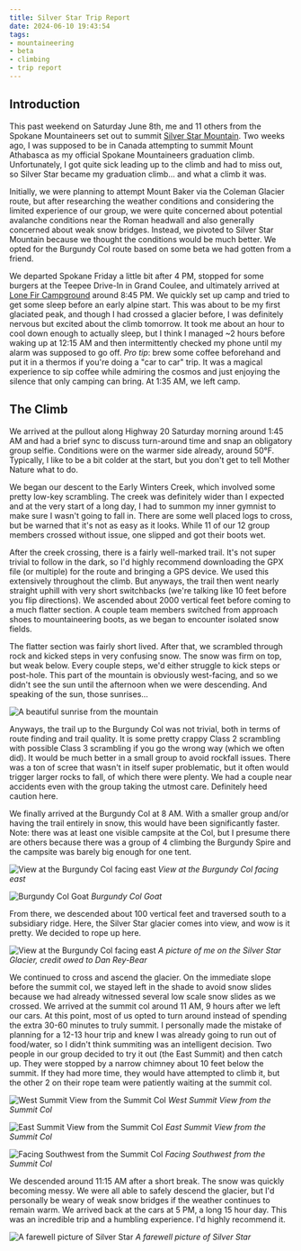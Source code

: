 ```yaml
---
title: Silver Star Trip Report
date: 2024-06-10 19:43:54
tags:
- mountaineering
- beta
- climbing
- trip report
---
```


## Introduction
This past weekend on Saturday June 8th, me and 11 others from the Spokane Mountaineers set out to summit [Silver Star Mountain](https://www.summitpost.org/silver-star-mountain-okanogan/150893). Two weeks ago, I was supposed to be in Canada attempting to summit Mount Athabasca as my official Spokane Mountaineers graduation climb. Unfortunately, I got quite sick leading up to the climb and had to miss out, so Silver Star became my graduation climb... and what a climb it was.

Initially, we were planning to attempt Mount Baker via the Coleman Glacier route, but after researching the weather conditions and considering the limited experience of our group, we were quite concerned about potential avalanche conditions near the Roman headwall and also generally concerned about weak snow bridges. Instead, we pivoted to Silver Star Mountain because we thought the conditions would be much better. We opted for the Burgundy Col route based on some beta we had gotten from a friend.

We departed Spokane Friday a little bit after 4 PM, stopped for some burgers at the Teepee Drive-In in Grand Coulee, and ultimately arrived at [Lone Fir Campground](https://www.fs.usda.gov/recarea/okawen/recarea/?recid=59303) around 8:45 PM. We quickly set up camp and tried to get some sleep before an early alpine start. This was about to be my first glaciated peak, and though I had crossed a glacier before, I was definitely nervous but excited about the climb tomorrow. It took me about an hour to cool down enough to actually sleep, but I think I managed ~2 hours before waking up at 12:15 AM and then intermittently checked my phone until my alarm was supposed to go off. *Pro tip*: brew some coffee beforehand and put it in a thermos if you're doing a "car to car" trip. It was a magical experience to sip coffee while admiring the cosmos and just enjoying the silence that only camping can bring. At 1:35 AM, we left camp.

## The Climb
We arrived at the pullout along Highway 20 Saturday morning around 1:45 AM and had a brief sync to discuss turn-around time and snap an obligatory group selfie. Conditions were on the warmer side already, around 50&deg;F. Typically, I like to be a bit colder at the start, but you don't get to tell Mother Nature what to do.

We began our descent to the Early Winters Creek, which involved some pretty low-key scrambling. The creek was definitely wider than I expected and at the very start of a long day, I had to summon my inner gymnist to make sure I wasn't going to fall in. There are some well placed logs to cross, but be warned that it's not as easy as it looks. While 11 of our 12 group members crossed without issue, one slipped and got their boots wet.

After the creek crossing, there is a fairly well-marked trail. It's not super trivial to follow in the dark, so I'd highly recommend downloading the GPX file (or multiple) for the route and bringing a GPS device. We used this extensively throughout the climb. But anyways, the trail then went nearly straight uphill with very short switchbacks (we're talking like 10 feet before you flip directions). We ascended about 2000 vertical feet before coming to a much flatter section. A couple team members switched from approach shoes to mountaineering boots, as we began to encounter isolated snow fields.

The flatter section was fairly short lived. After that, we scrambled through rock and kicked steps in very confusing snow. The snow was firm on top, but weak below. Every couple steps, we'd either struggle to kick steps or post-hole. This part of the mountain is obviously west-facing, and so we didn't see the sun until the afternoon when we were descending. And speaking of the sun, those sunrises...

![A beautiful sunrise from the mountain](https://cdn.jsdelivr.net/gh/kylerlittle/hexo-theme-lx@latest/source/dist/images/silver-star-2024/sunrise-silver-star.min.jpg)

Anyways, the trail up to the Burgundy Col was not trivial, both in terms of route finding and trail quality. It is some pretty crappy Class 2 scrambling with possible Class 3 scrambling if you go the wrong way (which we often did). It would be much better in a small group to avoid rockfall issues. There was a ton of scree that wasn't in itself super problematic, but it often would trigger larger rocks to fall, of which there were plenty. We had a couple near accidents even with the group taking the utmost care. Definitely heed caution here.

We finally arrived at the Burgundy Col at 8 AM. With a smaller group and/or having the trail entirely in snow, this would have been significantly faster. Note: there was at least one visible campsite at the Col, but I presume there are others because there was a group of 4 climbing the Burgundy Spire and the campsite was barely big enough for one tent.

![View at the Burgundy Col facing east](https://cdn.jsdelivr.net/gh/kylerlittle/hexo-theme-lx@latest/source/dist/images/silver-star-2024/east-view-burgundy-col.min.jpg)
*View at the Burgundy Col facing east*

![Burgundy Col Goat](https://cdn.jsdelivr.net/gh/kylerlittle/hexo-theme-lx@latest/source/dist/images/silver-star-2024/burgundy-col-goat.min.jpg)
*Burgundy Col Goat*

From there, we descended about 100 vertical feet and traversed south to a subsidiary ridge. Here, the Silver Star glacier comes into view, and wow is it pretty. We decided to rope up here.

![View at the Burgundy Col facing east](https://cdn.jsdelivr.net/gh/kylerlittle/hexo-theme-lx@latest/source/dist/images/silver-star-2024/silver-star-glacier.min.jpeg)
*A picture of me on the Silver Star Glacier, credit owed to Dan Rey-Bear*

We continued to cross and ascend the glacier. On the immediate slope before the summit col, we stayed left in the shade to avoid snow slides because we had already witnessed several low scale snow slides as we crossed. We arrived at the summit col around 11 AM, 9 hours after we left our cars. At this point, most of us opted to turn around instead of spending the extra 30-60 minutes to truly summit. I personally made the mistake of planning for a 12-13 hour trip and knew I was already going to run out of food/water, so I didn't think summiting was an intelligent decision. Two people in our group decided to try it out (the East Summit) and then catch up. They were stopped by a narrow chimney about 10 feet below the summit. If they had more time, they would have attempted to climb it, but the other 2 on their rope team were patiently waiting at the summit col.

![West Summit View from the Summit Col](https://cdn.jsdelivr.net/gh/kylerlittle/hexo-theme-lx@latest/source/dist/images/silver-star-2024/west-summit-silver-star.min.jpg)
*West Summit View from the Summit Col*

![East Summit View from the Summit Col](https://cdn.jsdelivr.net/gh/kylerlittle/hexo-theme-lx@latest/source/dist/images/silver-star-2024/east-summit-silver-star.min.jpg)
*East Summit View from the Summit Col*

![Facing Southwest from the Summit Col](https://cdn.jsdelivr.net/gh/kylerlittle/hexo-theme-lx@latest/source/dist/images/silver-star-2024/silver-star-summit-col.min.jpg)
*Facing Southwest from the Summit Col*

We descended around 11:15 AM after a short break. The snow was quickly becoming messy. We were all able to safely descend the glacier, but I'd personally be weary of weak snow bridges if the weather continues to remain warm. We arrived back at the cars at 5 PM, a long 15 hour day. This was an incredible trip and a humbling experience. I'd highly recommend it.

![A farewell picture of Silver Star](https://cdn.jsdelivr.net/gh/kylerlittle/hexo-theme-lx@latest/source/dist/images/silver-star-2024/bye-bye-silver-star.min.jpg)
*A farewell picture of Silver Star*